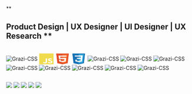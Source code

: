 **<h2>Product Design | UX Designer | UI Designer | UX Research **</h2>

<div style="display: inline_block "><br>
  <img align="center" alt="Grazi-CSS" height="30" width="40"
    src="https://cdn.jsdelivr.net/gh/devicons/devicon/icons/vscode/vscode-original.svg" />
  <img align="center" alt="Grazi-Js" height="30" width="40"
    src="https://raw.githubusercontent.com/devicons/devicon/master/icons/javascript/javascript-plain.svg">
  <img align="center" alt="Grazi-HTML" height="30" width="40"
    src="https://raw.githubusercontent.com/devicons/devicon/master/icons/html5/html5-original.svg">
  <img align="center" alt="Grazi-CSS" height="30" width="40"
    src="https://raw.githubusercontent.com/devicons/devicon/master/icons/css3/css3-original.svg">
  <img align="center" alt="Grazi-CSS" height="30" width="40"
    src="https://cdn.jsdelivr.net/gh/devicons/devicon/icons/sass/sass-original.svg" />
    <img align="center" alt="Grazi-CSS" height="30" width="40"
    src="https://cdn.jsdelivr.net/gh/devicons/devicon/icons/bootstrap/bootstrap-original.svg" />
  <img align="center" alt="Grazi-CSS" height="30" width="40"
    src="https://cdn.jsdelivr.net/gh/devicons/devicon/icons/github/github-original.svg" />
  <img align="center" alt="Grazi-CSS" height="30" width="40"
    src="https://cdn.jsdelivr.net/gh/devicons/devicon/icons/figma/figma-original.svg" /> 
    <img align="center" alt="Grazi-CSS" height="30" width="40"
    src="https://cdn.jsdelivr.net/gh/devicons/devicon/icons/photoshop/photoshop-plain.svg" />
  <img align="center" alt="Grazi-CSS" height="30" width="40"
    src="https://cdn.jsdelivr.net/gh/devicons/devicon/icons/premierepro/premierepro-plain.svg" />
  <img align="center" alt="Grazi-CSS" height="30" width="40"
    src="https://cdn.jsdelivr.net/gh/devicons/devicon/icons/trello/trello-plain.svg" />
  <img align="center" alt="Grazi-CSS" height="30" width="40"
    src="https://cdn.jsdelivr.net/gh/devicons/devicon/icons/jira/jira-original-wordmark.svg" />
  </div>
  
  ##
 
<div> 
  <a href="https://instagram.com/gracosta_" target="_blank"><img src="https://img.shields.io/badge/-Instagram-%23E4405F?style=for-the-badge&logo=instagram&logoColor=white" target="_blank"></a>
 	<a href="https://www.twitch.tv/grazicosta97" target="_blank"><img src="https://img.shields.io/badge/Twitch-9146FF?style=for-the-badge&logo=twitch&logoColor=white" target="_blank"></a>
 <a href="https://discord.gg/grazicosta" target="_blank"><img src="https://img.shields.io/badge/Discord-7289DA?style=for-the-badge&logo=discord&logoColor=white" target="_blank"></a> 
  <a href = "mailto:grazieledacosta97@gmail.com"><img src="https://img.shields.io/badge/-Gmail-%23333?style=for-the-badge&logo=gmail&logoColor=white" target="_blank"></a>
  <a href="https://www.linkedin.com/in/graziele-costa-85bb64235" target="_blank"><img src="https://img.shields.io/badge/-LinkedIn-%230077B5?style=for-the-badge&logo=linkedin&logoColor=white" target="_blank"></a> 
</div>
